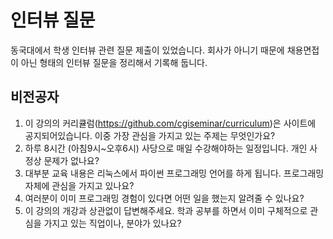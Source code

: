 # 인터뷰 질문
동국대에서 학생 인터뷰 관련 질문 제출이 있었습니다.
회사가 아니기 때문에 채용면접이 아닌 형태의 인터뷰 질문을 정리해서 기록해 둡니다.

## 비전공자 
1. 이 강의의 커리큘럼(https://github.com/cgiseminar/curriculum)은 사이트에 공지되어있습니다. 이중 가장 관심을 가지고 있는 주제는 무엇인가요?
1. 하루 8시간 (아침9시~오후6시) 사당으로 매일 수강해야하는 일정입니다. 개인 사정상 문제가 없나요?
1. 대부분 교육 내용은 리눅스에서 파이썬 프로그래밍 언어를 하게 됩니다. 프로그래밍 자체에 관심을 가지고 있나요?
1. 여러분이 이미 프로그래밍 경험이 있다면 어떤 일을 했는지 알려줄 수 있나요?
1. 이 강의의 개강과 상관없이 답변해주세요. 학과 공부를 하면서 이미 구체적으로 관심을 가지고 있는 직업이나, 분야가 있나요?
